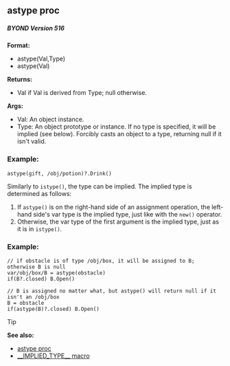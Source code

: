 ## astype proc
##### BYOND Version 516
**Format:**
+   astype(Val,Type)
+   astype(Val)

**Returns:**
+   Val if Val is derived from Type; null otherwise.

**Args:**
+   Val: An object instance.
+   Type: An object prototype or instance. If no type is specified, it
    will be implied (see below).
Forcibly casts an object to a type, returning null if it isn\'t
valid.

### Example:
```dm
astype(gift, /obj/potion)?.Drink()
```

Similarly to `istype()`, the type can be implied. The implied
type is determined as follows:
1.  If `astype()` is on the right-hand side of an assignment operation,
    the left-hand side\'s var type is the implied type, just like with
    the `new()` operator.
2.  Otherwise, the var type of the first argument is the implied type,
    just as it is in `istype()`.

### Example:
```dm
// if obstacle is of type /obj/box, it will be assigned to B; otherwise B is null
var/obj/box/B = astype(obstacle)
if(B?.closed) B.Open()

// B is assigned no matter what, but astype() will return null if it isn't an /obj/box
B = obstacle
if(astype(B)?.closed) B.Open()
```
> [!TIP] 
> **See also:**
> +   [astype proc](/ref/proc/istype.md)
> +   [\_\_IMPLIED_TYPE\_\_ macro](/ref/DM/preprocessor/__IMPLIED_TYPE__.md) 